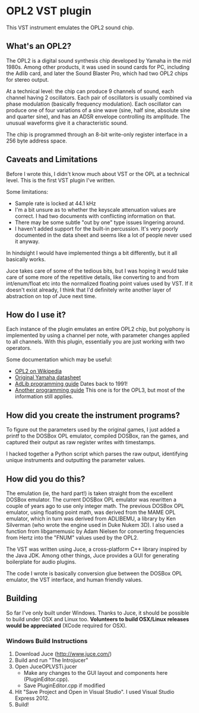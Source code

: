 # OPL2 VST plugin #

This VST instrument emulates the OPL2 sound chip.

## What's an OPL2? ##

The OPL2 is a digital sound synthesis chip developed by Yamaha in the mid 1980s. Among other products, it was used in sound cards for PC, including the Adlib card, and later the Sound Blaster Pro, which had two OPL2 chips for stereo output.

At a technical level: the chip can produce 9 channels of sound, each channel having 2 oscillators. Each pair of oscillators is usually combined via phase modulation (basically frequency modulation). Each oscillator can produce one of four variations of a sine wave (sine, half sine, absolute sine and quarter sine), and has an ADSR envelope controlling its amplitude. The unusual waveforms give it a characteristic sound.

The chip is programmed through an 8-bit write-only register interface in a 256 byte address space.

## Caveats and Limitations ##

Before I wrote this, I didn't know much about VST or the OPL at a technical level. This is the first VST plugin I've written.

Some limitations:

- Sample rate is locked at 44.1 kHz
- I'm a bit unsure as to whether the keyscale attenuation values are correct. I had two documents with conflicting information on that.
- There may be some subtle "out by one" type issues lingering around.
- I haven't added support for the built-in percussion. It's very poorly documented in the data sheet and seems like a lot of people never used it anyway.

In hindsight I would have implemented things a bit differently, but it all basically works.

Juce takes care of some of the tedious bits, but I was hoping it would take care of some more of the repetitive details, like converting to and from int/enum/float etc into the normalized floating point values used by VST. If it doesn't exist already, I think that I'd definitely write another layer of abstraction on top of Juce next time.

## How do I use it? ##

Each instance of the plugin emulates an entire OPL2 chip, but polyphony is implemented by using a channel per note, with parameter changes applied to all channels. With this plugin, essentially you are just working with two operators.

Some documentation which may be useful:

- [OPL2 on Wikipedia](http://en.wikipedia.org/wiki/Yamaha_YM3812)
- [Original Yamaha datasheet](http://www.alldatasheet.com/datasheet-pdf/pdf/84281/YAMAHA/YM3812.html)
- [AdLib programming guide](http://www.shipbrook.net/jeff/sb.html) Dates back to 1991!
- [Another programming guide](http://www.ugcs.caltech.edu/~john/computer/opledit/tech/opl3.txt) This one is for the OPL3, but most of the information still applies.

## How did you create the instrument programs? ##

To figure out the parameters used by the original games, I just added a printf to the DOSBox OPL emulator, compiled DOSBox, ran the games, and captured their output as raw register writes with timestamps.

I hacked together a Python script which parses the raw output, identifying unique instruments and outputting the parameter values.

## How did you do this? ##

The emulation (ie, the hard part!) is taken straight from the excellent DOSBox emulator. The current DOSBox OPL emulator was rewritten a couple of years ago to use only integer math. The previous DOSBox OPL emulator, using floating point math, was derived from the MAME OPL emulator, which in turn was derived from ADLIBEMU, a library by Ken Silverman (who wrote the engine used in Duke Nukem 3D). I also used a function from libgamemusic by Adam Nielsen for converting frequencies from Hertz into the "FNUM" values used by the OPL2.

The VST was written using Juce, a cross-platform C++ library inspired by the Java JDK. Among other things, Juce provides a GUI for generating boilerplate for audio plugins.

The code I wrote is basically conversion glue between the DOSBox OPL emulator, the VST interface, and human friendly values.

## Building ##

So far I've only built under Windows. Thanks to Juce, it should be possible to build under OSX and Linux too. **Volunteers to build OSX/Linux releases would be appreciated** (XCode required for OSX).

### Windows Build Instructions ###

1. Download Juce (http://www.juce.com/)
2. Build and run "The Introjucer"
3. Open JuceOPLVSTi.jucer
   - Make any changes to the GUI layout and components here (PluginEditor.cpp).
   - Save PluginEditor.cpp if modified
4. Hit "Save Project and Open in Visual Studio". I used Visual Studio Express 2012.
5. Build!
